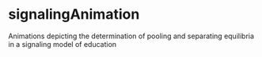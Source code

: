 # signalingAnimation
Animations depicting the determination of pooling and separating equilibria in a signaling model of education
